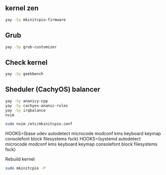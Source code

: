 ## kernel zen
```bash
yay -Sy mkinitcpio-firmware
```

## Grub
```bash
yay -Sy grub-customizer
```

## Check kernel
```bash
yay -Sy geekbench
```

## Sheduler (CachyOS) balancer
```bash
yay -Sy ananicy-cpp
yay -Sy cachyos-ananic-rules
yay -Sy irqbalance
nvim 
```

```bash
sudo nvim /etc/mkinitcpio.conf
```

HOOKS=(base udev autodetect microcode modconf kms keyboard keymap consolefont block filesystems fsck)
HOOKS=(systemd autodetect microcode modconf kms keyboard keymap consolefont block filesystems fsck)

Rebuild kernel
```bash
sudo mkinitcpio -P
```
